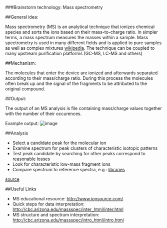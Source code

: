 
###Brainstorm technology: Mass spectrometry

##General idea:

Mass spectrometry (MS) is an analytical technique that ionizes chemical species and sorts the ions based on their mass-to-charge ratio. In simpler terms, a mass spectrum measures the masses within a sample. Mass spectrometry is used in many different fields and is applied to pure samples as well as complex mixtures [wikipedia](https://en.wikipedia.org/wiki/Mass_spectrometry).
The technique can be coupled to many upstream purification platforms (GC-MS, LC-MS and others)

##Mechanism:

The molecules that enter the device are ionized and afterwards separated according to their mass/charge ratio. During this process the molecules often break up and the signal of the fragments to be attributed to the original compound.


##Output:

The output of an MS analysis is file containing mass/charge values together with the number of their occurences.

Example output: 
![image](http://www.chemguide.co.uk/analysis/masspec/pentanemspec.GIF)

##Analysis

* Select a candidate peak for the molecular ion
* Examine spectrum for peak clusters of characteristic isotopic patterns
* Test peak candidate by searching for other peaks correspond to reasonable losses
* Look for characteristic low-mass fragment ions
* Compare spectrum to reference spectra, e.g.: [libraries](http://chemdata.nist.gov/dokuwiki/doku.php?id=chemdata:start#libraries)

[source](https://edisciplinas.usp.br/pluginfile.php/144314/mod_resource/content/1/Ms-interpretation2014.pdf)

##Useful Links

* MS educational resource: http://www.ionsource.com/
* Quick steps for data interpretation: http://cbc.arizona.edu/massspec/inter_html/inter.html
* MS structure and spectrum interpretation: http://cbc.arizona.edu/massspec/intro_html/intro.html


